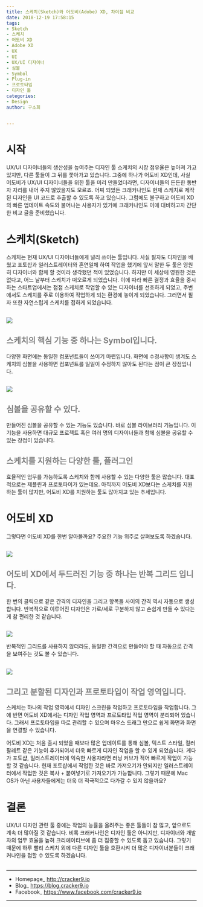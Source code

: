 ```yaml
---
title: 스케치(Sketch)와 어도비(Adobe) XD, 차이점 비교
date: 2018-12-19 17:58:15
tags:
- Sketch
- 스케치
- 어도비 XD
- Adobe XD
- UX
- UI
- UX/UI 디자이너
- 심볼
- Symbol
- Plug-in
- 프로토타입
- 디자인 툴
categories:
- Design
author: 구소희


---
```

# 시작

UX/UI 디자이너들의 생산성을 높여주는 디자인 툴 스케치의 시장 점유율은 높아져 가고 있지만, 다른 툴들이 그 뒤를 쫓아가고 있습니다. 그중에 하나가 어도비 XD인데, 사실 어도비가 UX/UI 디자이너들을 위한 툴을 미리 만들었더라면, 디자이너들의 든든한 동반자 자리를 내어 주지 않았을지도 모르죠. 어찌 되었든 크래커나인도 현재 스케치로 제작된 디자인을 UI 코드로 추출할 수 있도록 하고 있습니다. 그럼에도 불구하고 어도비 XD의 빠른 업데이트 속도와 불어나는 사용자가 있기에 크래커나인도 이에 대비하고자 간단한 비교 글을 준비했습니다.
##   
# 스케치(Sketch)

스케치는 현재 UX/UI 디자이너들에게 널리 쓰이는 툴입니다. 사실 필자도 디자인을 배웠고 포토샵과 일러스트레이터와 혼연일체 하여 작업을 했기에 앞서 말한 두 툴은 영원히 디자이너와 함께 할 것이라 생각했던 적이 있었습니다. 하지만 이 세상에 영원한 것은 없다고, 어느 날부터 스케치가 떠오르게 되었습니다. 이에 따라 빠른 결정과 효율을 중시하는 스타트업에서는 점점 스케치로 작업할 수 있는 디자이너를 선호하게 되었고, 주변에서도 스케치를 주로 이용하여 작업하게 되는 환경에 놓이게 되었습니다. 그러면서 필자 또한 자연스럽게 스케치를 접하게 되었습니다.
##   
![](/img/adobe-xd/1.png)
## <span style="color:gray">**스케치의 핵심 기능 중 하나는 Symbol입니다.**

다양한 화면에는 동일한 컴포넌트들이 쓰이기 마련입니다. 화면에 수정사항이 생겨도 스케치의 심볼을 사용하면 컴포넌트를 일일이 수정하지 않아도 된다는 점이 큰 장점입니다.
##   
![](/img/adobe-xd/2.png)

## <span style="color:gray">**심볼을 공유할 수 있다.**

만들어진 심볼을 공유할 수 있는 기능도 있습니다. 바로 심볼 라이브러리 기능입니다. 이 기능을 사용하면 대규모 프로젝트 혹은 여러 명의 디자이너들과 함께 심볼을 공유할 수 있는 장점이 있습니다.
##   
## <span style="color:gray">**스케치를 지원하는 다양한 툴, 플러그인**

효율적인 업무를 가능하도록 스케치와 함께 사용할 수 있는 다양한 툴은 많습니다. 대표적으로는 제플린과 프로토파이가 있는데요. 아직까지 어도비 XD보다는 스케치를 지원하는 툴이 많지만, 어도비 XD를 지원하는 툴도 많아지고 있는 추세입니다.
##   
# 어도비 XD

그렇다면 어도비 XD를 한번 알아볼까요? 주요한 기능 위주로 살펴보도록 하겠습니다.
##   
![](/img/adobe-xd/3.png)

## <span style="color:gray">어도비 **XD에서 두드러진 기능 중 하나는 반복 그리드 입니다.**

한 번의 클릭으로 같은 간격의 디자인을 그리고 항목들 사이의 간격 역시 자동으로 생성합니다. 반복적으로 이루어진 디자인은 가로/세로 구분하지 않고 손쉽게 만들 수 있다는 게 참 편리한 것 같습니다.
##   
![](/img/adobe-xd/4.png)

반복적인 그리드를 사용하지 않더라도, 동일한 간격으로 만들어야 할 때 자동으로 간격을 보여주는 것도 볼 수 있습니다.
##   
![](/img/adobe-xd/5.png)

## <span style="color:gray">**그리고 분할된 디자인과 프로토타입이 작업 영역입니다.**

스케치는 하나의 작업 영역에서 디자인 스크린을 작업하고 프로토타입을 작업합니다. 그에 반면 어도비 XD에서는 디자인 작업 영역과 프로토타입 작업 영역이 분리되어 있습니다. 그래서 프로토타입을 따로 관리할 수 있으며 마우스 드래그 만으로 쉽게 화면과 화면을 연결할 수 있습니다.

어도비 XD는 처음 출시 되었을 때보다 많은 업데이트를 통해 심볼, 텍스트 스타일, 컬러 팔레트 같은 기능이 추가되어서 더욱 빠르게 디자인 작업을 할 수 있게 되었습니다. 게다가 포토샵, 일러스트레이터에 익숙한 사용자라면 러닝 커브가 적어 빠르게 작업이 가능할 것 같습니다. 현재 포토샵에서 작업한 것은 바로 가져오기가 안되지만 일러스트레이터에서 작업한 것은 복사 + 붙여넣기로 가져오기가 가능합니다. 그렇기 때문에 Mac OS가 아닌 사용자들에게는 더욱 더 적극적으로 다가갈 수 있지 않을까요?
##   
# 결론

UX/UI 디자인 관련 툴 중에는 작업의 능률을 올려주는 좋은 툴들이 참 많고, 앞으로도 계속 더 많아질 것 같습니다. 비록 크래커나인은 디자인 툴은 아니지만, 디자이너와 개발자의 업무 효율을 높혀 크리에이티브에 좀 더 집중할 수 있도록 돕고 있습니다. 그렇기 때문에 하루 빨리 스케치 외에 다른 디자인 툴을 호환시켜 더 많은 디자이너분들이 크래커나인을 접할 수 있도록 하겠습니다.
##   
_____

* Homepage_ http://cracker9.io
* Blog_ https://blog.cracker9.io
* Facebook_ https://www.facebook.com/cracker9.io

_____
